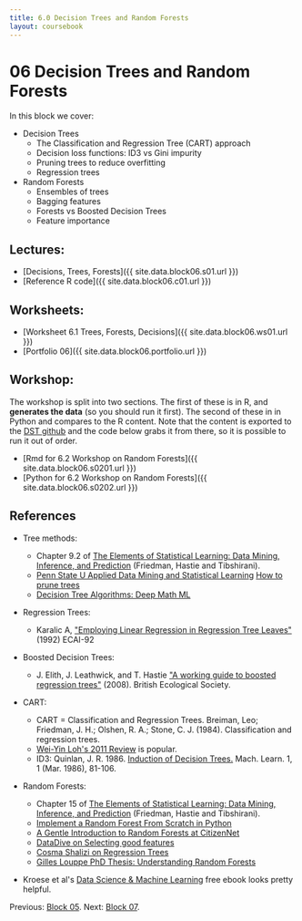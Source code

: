 ```yaml
---
title: 6.0 Decision Trees and Random Forests
layout: coursebook
---
```

# 06 Decision Trees and Random Forests

In this block we cover:

* Decision Trees
  * The Classification and Regression Tree (CART) approach
  * Decision loss functions: ID3 vs Gini impurity
  * Pruning trees to reduce overfitting
  * Regression trees
* Random Forests
  * Ensembles of trees
  * Bagging features
  * Forests vs Boosted Decision Trees
  * Feature importance
  
## Lectures:

*  [Decisions, Trees, Forests]({{ site.data.block06.s01.url }})
  * [Reference R code]({{ site.data.block06.c01.url }})

## Worksheets:

* [Worksheet 6.1 Trees, Forests, Decisions]({{ site.data.block06.ws01.url }})
* [Portfolio 06]({{ site.data.block06.portfolio.url }})

## Workshop:

The workshop is split into two sections. The first of these is in R, and **generates the data** (so you should run it first). The second of these in in Python and compares to the R content. Note that the content is exported to the [DST github](https://github.com/dsbristol/dst/tree/master/data) and the code below grabs it from there, so it is possible to run it out of order.

* [Rmd for 6.2 Workshop on Random Forests]({{ site.data.block06.s0201.url }})
* [Python for 6.2 Workshop on Random Forests]({{ site.data.block06.s0202.url }})

## References

* Tree methods:
  * Chapter 9.2 of [The Elements of Statistical Learning: Data Mining, Inference, and Prediction](https://web.stanford.edu/~hastie/Papers/ESLII.pdf) (Friedman, Hastie and Tibshirani).
  - [Penn State U Applied Data Mining and Statistical Learning](https://online.stat.psu.edu/stat508/) [How to prune trees](https://online.stat.psu.edu/stat508/lesson/11/11.8/11.8.2)
  - [Decision Tree Algorithms: Deep Math ML](https://medium.com/deep-math-machine-learning-ai/chapter-4-decision-trees-algorithms-b93975f7a1f1)
* Regression Trees:
  - Karalic A, ["Employing Linear Regression in Regression Tree Leaves"](http://citeseerx.ist.psu.edu/viewdoc/summary?doi=10.1.1.35.3091) (1992) ECAI-92
* Boosted Decision Trees:
  - J. Elith, J. Leathwick, and T. Hastie ["A working guide to boosted regression trees"](https://besjournals.onlinelibrary.wiley.com/doi/full/10.1111/j.1365-2656.2008.01390.x) (2008). British Ecological Society.
* CART:
  -  CART = Classification and Regression Trees. Breiman, Leo; Friedman, J. H.; Olshen, R. A.; Stone, C. J. (1984). Classification and regression trees.
  - [Wei-Yin Loh's 2011  Review](https://onlinelibrary.wiley.com/doi/full/10.1002/widm.8?casa_token=zVBiCZT6d24AAAAA%3AoZIV06S8oIjh5erpzsC0yzVmMFP6ilRntX9qfzmk8KNgKr-FKbWxCkxax1biS2eP8_o5h7bzPpkD5A) is popular.
  * ID3:  Quinlan, J. R. 1986. [Induction of Decision Trees.](https://link.springer.com/article/10.1007/BF00116251) Mach. Learn. 1, 1 (Mar. 1986), 81-106.
* Random Forests:
  * Chapter 15 of [The Elements of Statistical Learning: Data Mining, Inference, and Prediction](https://web.stanford.edu/~hastie/Papers/ESLII.pdf) (Friedman, Hastie and Tibshirani).
  - [Implement a Random Forest From Scratch in Python](https://machinelearningmastery.com/implement-random-forest-scratch-python/)
  - [A Gentle Introduction to Random Forests at CitizenNet](http://blog.citizennet.com/blog/2012/11/10/random-forests-ensembles-and-performance-metrics)
  - [DataDive on Selecting good features](https://blog.datadive.net/selecting-good-features-part-iii-random-forests/)
  * [Cosma Shalizi on Regression Trees](http://www.stat.cmu.edu/~cshalizi/350-2006/lecture-10.pdf)
  * [Gilles Louppe PhD Thesis: Understanding Random Forests](https://arxiv.org/pdf/1407.7502.pdf)

* Kroese et al's [Data Science & Machine Learning](https://acems.org.au/data-science-machine-learning-book-available-download) free ebook looks pretty helpful.

Previous: [Block 05](05.md).
Next: [Block 07](07.md).
